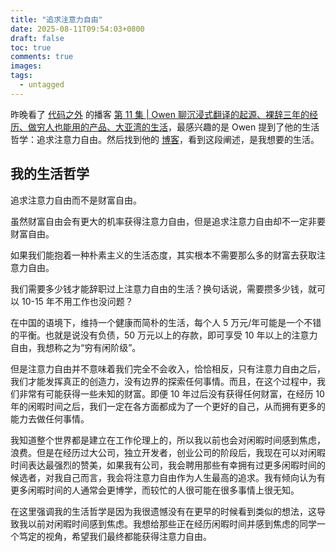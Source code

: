 ```yaml
---
title: "追求注意力自由"
date: 2025-08-11T09:54:03+0800
draft: false
toc: true
comments: true
images:
tags:
  - untagged
---
```



昨晚看了 [代码之外](https://bento.me/beyondcode) 的播客 [第 11 集 | Owen 聊沉浸式翻译的起源、裸辞三年的经历、做穷人也能用的产品、大亚湾的生活](https://www.bilibili.com/video/BV16vYvekE3g/?spm_id_from=333.788.videopod.sections&vd_source=8eafd123e43ea986a553a4fd6f476789)，最感兴趣的是 Owen 提到了他的生活哲学：追求注意力自由。然后找到他的 [博客](https://www.owenyoung.com/)，看到这段阐述，是我想要的生活。

## 我的生活哲学

追求注意力自由而不是财富自由。

虽然财富自由会有更大的机率获得注意力自由，但是追求注意力自由却不一定非要财富自由。

如果我们能抱着一种朴素主义的生活态度，其实根本不需要那么多的财富去获取注意力自由。

我们需要多少钱才能辞职过上注意力自由的生活？换句话说，需要攒多少钱，就可以 10-15 年不用工作也没问题？

在中国的语境下，维持一个健康而简朴的生活，每个人 5 万元/年可能是一个不错的平衡。也就是说没有负债，50 万元以上的存款，即可享受 10 年以上的注意力自由，我想称之为“穷有闲阶级”。

但是注意力自由并不意味着我们完全不会收入，恰恰相反，只有注意力自由之后，我们才能发挥真正的创造力，没有边界的探索任何事情。而且，在这个过程中，我们非常有可能获得一些未知的财富。即便 10 年过后没有获得任何财富，在经历 10 年的闲暇时间之后，我们一定在各方面都成为了一个更好的自己，从而拥有更多的能力去做任何事情。

我知道整个世界都是建立在工作伦理上的，所以我以前也会对闲暇时间感到焦虑，浪费。但是在经历过大公司，独立开发者，创业公司的阶段后，我现在可以对闲暇时间表达最强烈的赞美，如果我有公司，我会聘用那些有幸拥有过更多闲暇时间的候选者，对我自己而言，我会将注意力自由作为人生最高的追求。我有倾向认为有更多闲暇时间的人通常会更博学，而较忙的人很可能在很多事情上很无知。

在这里强调我的生活哲学是因为我很遗憾没有在更早的时候看到类似的想法，这导致我以前对闲暇时间感到焦虑。我想给那些正在经历闲暇时间并感到焦虑的同学一个笃定的视角，希望我们最终都能获得注意力自由。
